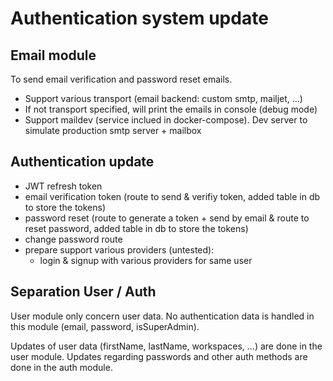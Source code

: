 # Authentication system update

## Email module

To send email verification and password reset emails.

- Support various transport (email backend: custom smtp, mailjet, ...)
- If not transport specified, will print the emails in console (debug mode)
- Support maildev (service inclued in docker-compose). Dev server to simulate production smtp server + mailbox


## Authentication update

- JWT refresh token
- email verification token (route to send & verifiy token, added table in db to store the tokens)
- password reset (route to generate a token + send by email & route to reset password, added table in db to store the tokens)
- change password route
- prepare support various providers (untested): 
    - login & signup with various providers for same user


## Separation User / Auth

User module only concern user data. No authentication data is handled in this module (email, password, isSuperAdmin).

Updates of user data (firstName, lastName, workspaces, ...) are done in the user module.
Updates regarding passwords and other auth methods are done in the auth module.